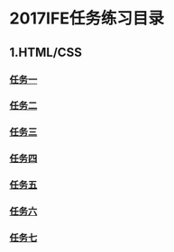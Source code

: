 # **2017IFE任务练习目录**
## **1.HTML/CSS**
### [任务一](https://hxvin.github.io/IFE-/薇薇学院(HTML&CSS)/2017IFE1.1.html)
### [任务二](https://hxvin.github.io/IFE-/薇薇学院(HTML&CSS)/IFE1.2/IFE1.2.htm)
### [任务三](https://hxvin.github.io/IFE-/薇薇学院(HTML&CSS)/IFE1.32/IFE1.32.html)
### [任务四](https://hxvin.github.io/IFE-/薇薇学院(HTML&CSS)/IFE1.4/IFE1.4.html)
### [任务五](https://hxvin.github.io/IFE-/薇薇学院(HTML&CSS)/IFE1.5/IFE1.5.htm)
### [任务六](https://hxvin.github.io/IFE-/薇薇学院(HTML&CSS)/IFE1.6/IFE1.6.html)
### [任务七](https://hxvin.github.io/IFE-/薇薇学院(HTML&CSS)/IFE1.7/IFE1.7.html)
